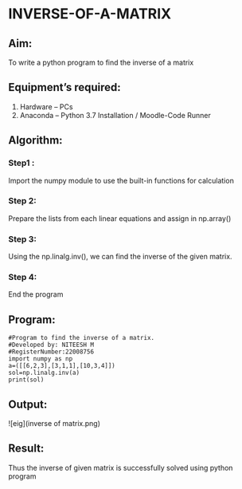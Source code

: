 # INVERSE-OF-A-MATRIX
## Aim:
To write a python program to find the inverse of a matrix
## Equipment’s required:
1. 	Hardware – PCs
2. 	Anaconda – Python 3.7 Installation / Moodle-Code Runner
## Algorithm:
### Step1 :
 Import the numpy module to use the built-in functions for calculation
### Step 2:
 Prepare the lists from each linear equations and assign in np.array()
### Step 3:
 Using the np.linalg.inv(), we can find the inverse of the given matrix.
### Step 4:
 End the program

## Program:
```
#Program to find the inverse of a matrix.
#Developed by: NITEESH M
#RegisterNumber:22008756
import numpy as np
a=([[6,2,3],[3,1,1],[10,3,4]])
sol=np.linalg.inv(a)
print(sol)

```
## Output:
![eig](inverse of matrix.png)
## Result:
Thus the inverse of given matrix is successfully solved using python program

